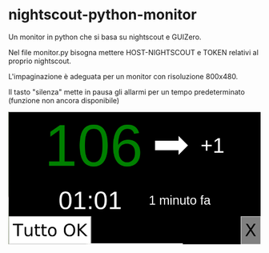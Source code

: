 # nightscout-python-monitor
Un monitor in python che si basa su nightscout e GUIZero.

Nel file monitor.py bisogna mettere HOST-NIGHTSCOUT e TOKEN relativi al proprio nightscout.

L'impaginazione è adeguata per un monitor con risoluzione 800x480.

Il tasto "silenza" mette in pausa gli allarmi per un tempo predeterminato (funzione non ancora disponibile)

![Screenshot](screenshot.png)
